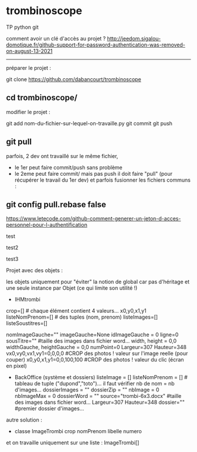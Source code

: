 # trombinoscope
TP python git


comment avoir un clé d'accès au projet ?
http://jeedom.sigalou-domotique.fr/github-support-for-password-authentication-was-removed-on-august-13-2021

-----------------------------------
préparer le projet :

git clone https://github.com/dabancourt/trombinoscope

cd trombinoscope/
-----------------------------------
modifier le projet :

git add nom-du-fichier-sur-lequel-on-travaille.py
git commit
git push

git pull
-----------------------------------
parfois, 2 dev ont travaillé sur le même fichier,
- le 1er peut faire commit/push sans problème
- le 2eme peut faire commit/ mais pas push
  il doit faire "pull" (pour récupérer le travail du 1er dev)
  et parfois fusionner les fichiers communs :

git config pull.rebase false
-----------------------------------

https://www.letecode.com/github-comment-generer-un-jeton-d-acces-personnel-pour-l-authentification


test

test2

test3

Projet avec des objets :

les objets uniquement pour "éviter" la notion de global
car pas d'héritage
et une seule instance par Objet (ce qui limite son utilité !)

- IHMtrombi

crop=[] # chaque élément contient 4 valeurs... x0,y0,x1,y1
listeNomPrenom=[]   # des tuples (nom, prenom)
listeImages=[]
listeSoustitres=[]

nomImageGauche=""
imageGauche=None
idImageGauche = 0
ligne=0
sousTitre=""
#taille des images dans fichier word...
width, height = 0,0
widthGauche, heightGauche = 0,0
numPoint=0
Largeur=307
Hauteur=348
vx0,vy0,vx1,vy1=0,0,0,0 #CROP des photos ! valeur sur l'image reelle (pour couper)
x0,y0,x1,y1=0,0,100,100 #CROP des photos ! valeur du clic (écran en pixel)


- BackOffice (système et dossiers)
listeImage = []
listeNomPrenom = []    # tableau de tuple ("dupond","toto")...  il faut vérifier nb de nom = nb d'images...
dossierImages = ""
dossierZip = ""
nbImage = 0
nbImageMax = 0
dossierWord = ""
source="trombi-6x3.docx"
#taille des images dans fichier word...
Largeur=307
Hauteur=348
dossier=""  #premier dossier d'images...

autre solution :
- classe ImageTrombi
crop
nomPrenom
libelle
numero

et on travaille uniquement sur une liste : ImageTrombi[]



